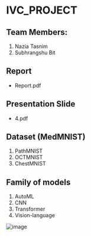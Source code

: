 # IVC_PROJECT
## Team Members:
1. Nazia Tasnim
2. Subhrangshu Bit

## Report
* Report.pdf

## Presentation Slide
* 4.pdf

## Dataset (MedMNIST)
1. PathMNIST
2. OCTMNIST
3. ChestMNIST


## Family of models
1. AutoML
2. CNN
3. Transformer
4. Vision-language

![image](https://github.com/appledora/IVC_PROJECT/assets/27975232/7868aaf6-b58a-47eb-8a94-13111d9028a9)

